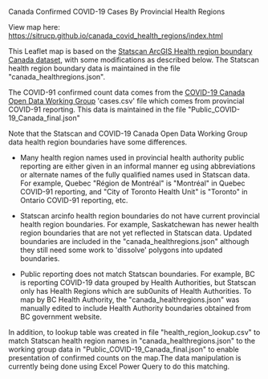 Canada Confirmed COVID-19 Cases By Provincial Health Regions 

View map here:
<a href="https://sitrucp.github.io/canada_covid_health_regions/index.html">https://sitrucp.github.io/canada_covid_health_regions/index.html</a>

This Leaflet map is based on the <a href="https://www150.statcan.gc.ca/n1/pub/82-402-x/2018001/hrbf-flrs-eng.htm">Statscan ArcGIS Health region boundary Canada dataset</a>, with some modifications as described below. The Statscan health region boundary data is maintained in the file "canada_healthregions.json".

The COVID-91 confirmed count data comes from the <a href = "https://github.com/ishaberry/Covid19Canada">COVID-19 Canada Open Data Working Group</a> 'cases.csv' file which comes from provincial COVID-91 reporting. This data is maintained in the file "Public_COVID-19_Canada_final.json"

Note that the Statscan and COVID-19 Canada Open Data Working Group data health region boundaries have some differences. 

* Many health region names used in provincial health authority public reporting are either given in an informal manner eg using abbreviations or alternate names of the fully qualified names used in Statscan data. For example, Quebec "Région de Montréal" is "Montréal" in Quebec COVID-91 reporting, and "City of Toronto Health Unit" is "Toronto" in Ontario COVID-91 reporting, etc.

* Statscan arcinfo health region boundaries do not have current provincial health region boundaries. For example, Saskatchewan has newer health region boundaries that are not yet reflected in Statscan data. Updated boundaries are included in the "canada_healthregions.json" although they still need some work to 'dissolve' polygons into updated boundaries.

* Public reporting does not match Statscan boundaries. For example, BC is reporting  COVID-19 data grouped by Health Authorities, but Statscan only has Health Regions which are sub0units of Health Authorities. To map by BC Health Authority, the "canada_healthregions.json" was manually edited to include Health Authority boundaries obtained from BC government website.

In addition, to lookup table was created in file "health_region_lookup.csv" to match Statscan health region names in "canada_healthregions.json" to the working group data in "Public_COVID-19_Canada_final.json" to enable presentation of confirmed counts on the map.The data manipulation is currently being done using Excel Power Query to do this matching.